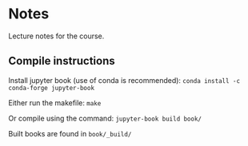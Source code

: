 # Notes

Lecture notes for the course.

## Compile instructions

Install jupyter book (use of conda is recommended): `conda install -c conda-forge jupyter-book`

Either run the makefile: `make`

Or compile using the command: `jupyter-book build book/`

Built books are found in `book/_build/`
